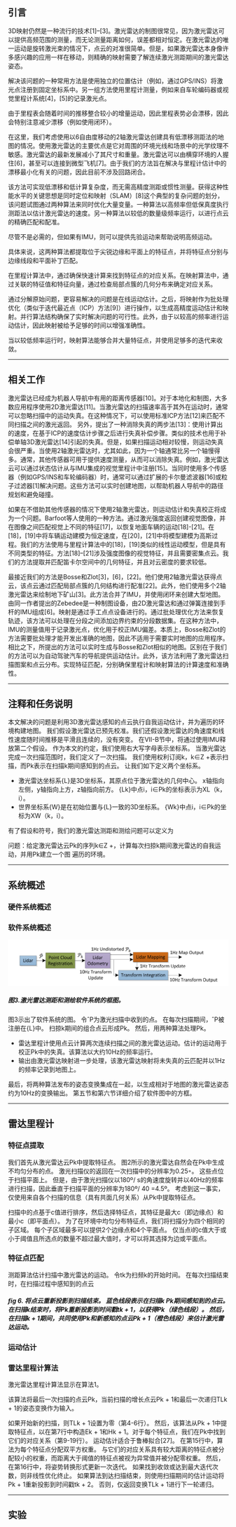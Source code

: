 ## 引言

3D映射仍然是一种流行的技术[1]–[3]。激光雷达的制图很常见，因为激光雷达可以提供高频范围的测量，而无论测量距离如何，误差都相对恒定。在激光雷达的唯一运动是旋转激光束的情况下，点云的对准很简单。但是，如果激光雷达本身像许多感兴趣的应用一样在移动，则精确的映射需要了解连续激光测距期间的激光雷达姿态。

解决该问题的一种常用方法是使用独立的位置估计（例如，通过GPS/INS）将激光点注册到固定坐标系中。另一组方法使用里程计测量，例如来自车轮编码器或视觉里程计系统[4]，[5]的记录激光点。

由于里程表会随着时间的推移整合较小的增量运动，因此里程表势必会漂移，因此会特别注意减少漂移（例如使用闭环）。

在这里，我们考虑使用以6自由度移动的2轴激光雷达创建具有低漂移测距法的地图的情况。使用激光雷达的主要优点是它对周围的环境光线和场景中的光学纹理不敏感。激光雷达的最新发展减小了其尺寸和重量。激光雷达可以由横穿环境的人握住[6]，甚至可以连接到微型飞机[7]。由于我们的方法旨在解决与里程计估计中的漂移最小化有关的问题，因此目前不涉及回路闭合。


该方法可实现低漂移和低计算复杂度，而无需高精度测距或惯性测量。获得这种性能水平的关键思想是同时定位和映射（SLAM）[8]这个典型的复杂问题的划分，该问题试图通过两种算法来同时优化大量变量。一种算法以高频率但低保真度执行测距法以估计激光雷达的速度。另一种算法以较低的数量级频率运行，以进行点云的精确匹配和配准。

尽管不是必需的，但如果有IMU，则可以提供先验运动来帮助说明高频运动。

具体来说，这两种算法都提取位于尖锐边缘和平面上的特征点，并将特征点分别与边缘线段和平面补丁匹配。

在里程计算法中，通过确保快速计算来找到特征点的对应关系。在映射算法中，通过关联的特征值和特征向量，通过检查局部点簇的几何分布来确定对应关系。

通过分解原始问题，更容易解决的问题是在线运动估计。之后，将映射作为批处理优化（类似于迭代最近点（ICP）方法[9]）进行操作，以生成高精度运动估计和映射。并行算法结构确保了实时解决问题的可行性。此外，由于以较高的频率进行运动估计，因此映射被给予足够的时间以增强准确性。


当以较低频率运行时，映射算法能够合并大量特征点，并使用足够多的迭代来收敛。

---

## 相关工作

激光雷达已经成为机器人导航中有用的距离传感器[10]。对于本地化和制图，大多数应用程序使用2D激光雷达[11]。当激光雷达的扫描速率高于其外在运动时，通常可以忽略扫描中的运动失真。在这种情况下，可以使用标准ICP方法[12]来匹配不同扫描之间的激光返回。
另外，提出了一种消除失真的两步法[13]：使用计算出的速度，在基于ICP的速度估计步骤之后进行失真补偿步骤。类似的技术也用于补偿单轴3D激光雷达[14]引起的失真。但是，如果扫描运动相对较慢，则运动失真会很严重。当使用2轴激光雷达时，尤其如此，因为一个轴通常比另一个轴慢得多。通常，其他传感器可用于提供速度测量，从而可以消除失真。例如，激光雷达云可以通过状态估计从与IMU集成的视觉里程计中注册[15]。当同时使用多个传感器（例如GPS/INS和车轮编码器）时，通常可以通过扩展的卡尔曼滤波器[16]或粒子过滤器[1]解决问题。这些方法可以实时创建地图，以帮助机器人导航中的路径规划和避免碰撞。

如果在不借助其他传感器的情况下使用2轴激光雷达，则运动估计和失真校正将成为一个问题。Barfoot等人使用的一种方法。通过激光强度返回创建视觉图像，并在图像之间匹配视觉上不同的特征[17]，以恢复地面车辆的运动[18]-[21]。在[18]，[19]中将车辆运动建模为恒定速度，在[20]，[21]中将模型建模为高斯过程。我们的方法使用与里程计算法中的[18]，[19]类似的线性运动模型，但是具有不同类型的特征。方法[18]–[21]涉及强度图像的视觉特征，并且需要密集点云。我们的方法提取并匹配笛卡尔空间中的几何特征，并且对云密度的要求较低。

最接近我们的方法是Bosse和Zlot[3]，[6]，[22]。他们使用2轴激光雷达获得点云，该点云通过匹配局部点簇的几何结构进行配准[22]。此外，他们使用多个2轴激光雷达来绘制地下矿山[3]。此方法合并了IMU，并使用闭环来创建大型地图。由同一作者提出的Zebedee是一种制图设备，由2D激光雷达和通过弹簧连接到手杆的IMU组成[6]。映射是通过手工点点设备进行的。通过批处理优化方法来恢复轨迹，该方法可以处理在分段之间添加边界约束的分段数据集。在这种方法中，IMU的测量值用于记录激光点，优化用于校正IMU偏差。本质上，Bosse和Zlot的方法需要批处理才能开发出准确的地图，因此不适用于需要实时地图的应用程序。相比之下，所提出的方法可以实时生成与Bosse和Zlot相似的地图。区别在于我们的方法可以为自动驾驶汽车的导航提供运动估计。此外，该方法利用了激光雷达扫描图案和点云分布。实现特征匹配，分别确保里程计和映射算法的计算速度和准确性。

---

## 注释和任务说明

本文解决的问题是利用3D激光雷达感知的点云执行自我运动估计，并为遍历的环境构建地图。 我们假设激光雷达已预先校准。我们还假设激光雷达的角速度和线性速度随时间推移是平滑且连续的，没有突变。 在VII-B节中，将通过使用IMU释放第二个假设。
作为本文的约定，我们使用右大写字母表示坐标系。 当激光雷达完成一次扫描范围时，我们定义了一次扫描。 我们使用权利订阅k，k∈Z +表示扫描，而Pk表示在扫描k期间感知到的点云。 让我们如下定义两个坐标系。

- 激光雷达坐标系{L}是3D坐标系，其原点位于激光雷达的几何中心。  x轴指向左侧，y轴指向上方，z轴指向前方。  {Lk}中点i，i∈Pk的坐标表示为XL（k，i）。
- 世界坐标系{W}是在初始位置与{L}一致的3D坐标系。  {Wk}中点i，i∈Pk的坐标为XW（k，i）。

有了假设和符号，我们的激光雷达测距和测绘问题可以定义为

问题：给定激光雷达云Pk的序列k∈Z +，计算每次扫掠k期间激光雷达的自我运动，并用Pk建立一个图 遍历的环境。

---

## 系统概述

### 硬件系统概述

### 软件系统概述

![](fig3.png)
##### 图3.激光雷达测距和测绘软件系统的框图。

图3示出了软件系统的图。 令ˆP为激光扫描中收到的点。 在每次扫描期间，ˆP被注册在{L}中。 扫掠k期间的组合点云形成Pk。 然后，用两种算法处理Pk。

- 雷达里程计使用点云计算两次连续扫描之间的激光雷达运动。估计的运动用于校正Pk中的失真。该算法以大约10Hz的频率运行。
- 输出由激光雷达映射进一步处理，该激光雷达映射将未失真的云匹配并以1Hz的频率记录到地图上。

最后，将两种算法发布的姿态变换集成在一起，以生成相对于地图的激光雷达姿态约为10Hz的变换输出。 第五节和第六节详细介绍了软件图中的方框。


---

## 雷达里程计

### 特征点提取

我们首先从激光雷达云Pk中提取特征点。 图2所示的激光雷达自然会在Pk中生成不均匀分布的点。 激光扫描仪的返回在一次扫描中的分辨率为0.25◦。 这些点位于扫描平面上。 但是，由于激光扫描仪以180º/ s的角速度旋转并以40Hz的频率进行扫描，因此垂直于扫描平面的分辨率为180º/ 40 =4.5º。 考虑到这一事实，仅使用来自各个扫描的信息（具有共面几何关系）从Pk中提取特征点。

扫描中的点基于c值进行排序，然后选择特征点，其特征是最大c（即边缘点）和最小c（即平面点）。 为了在环境中均匀分布特征点，我们将扫描分为四个相同的子区域。 每个子区域最多可以提供2个边缘点和4个平面点。 仅当点i的c值大于或小于阈值且所选点的数量不超过最大值时，才可以将其选择为边或平面点。

### 特征点匹配

测距算法估计扫描中激光雷达的运动。 令tk为扫频k的开始时间。 在每次扫描结束时，在扫描过程中感知到的点云

##### fig 6. 将点云重新投影到扫描结束。 蓝色线段表示在扫描k Pk期间感知到的点云。 在扫描k结束时，将Pk重新投影到时间戳tk + 1，以获得Pk（绿色线段）。 然后，在扫描k + 1期间，共同使用Pk和新感知的点云Pk + 1（橙色线段）来估计激光雷达运动。


### 运动估计

### 雷达里程计算法

激光雷达里程计算法显示在算法1。

该算法将最后一次扫描的点云Pk，当前扫描的增长点云Pk + 1和最后一次递归TLk + 1的姿态变换作为输入。


如果开始新的扫描，则TLk + 1设置为零（第4-6行）。 然后，该算法从Pk + 1中提取特征点，以在第7行中构造Ek + 1和Hk + 1。对于每个特征点，我们在Pk中找到它们的对应关系（第9-19行）。 运动估计适合于鲁棒拟合[27]。 在第15行中，算法为每个特征点分配双平方权重。 与它们的对应关系具有较大距离的特征点被分配较小的权重，而距离大于阈值的特征点被视为异常值并被分配零权重。 然后，在第16行中，将姿势转换形式更新一次迭代。 如果找到收敛或达到最大迭代次数，则非线性优化终止。 如果算法到达扫描结束，则使用扫描期间的估计运动将Pk + 1重新投影到时间戳tk + 2。 否则，仅返回变换TLk + 1进行下一轮递归。

---

## 实验